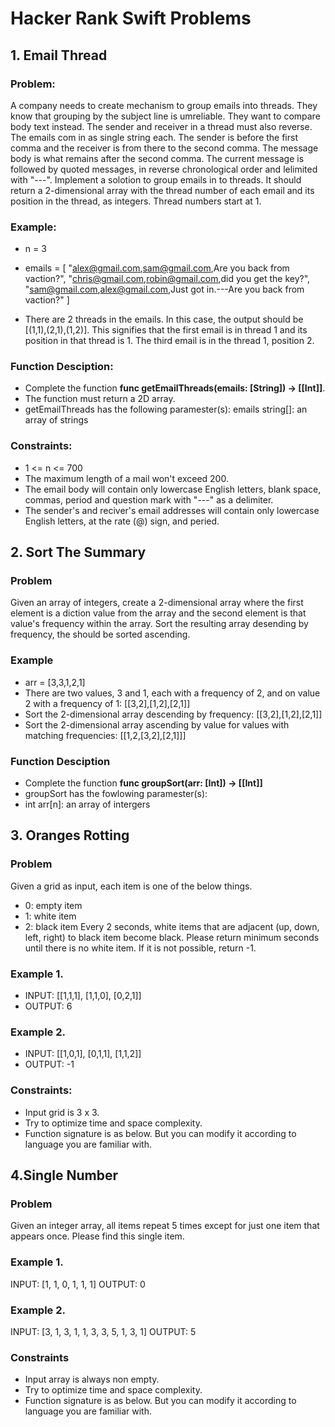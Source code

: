 # Hacker Rank Swift Problems

## 1. Email Thread

### Problem:
A company needs to create mechanism to group emails into threads. They know that grouping by the subject line is umreliable. They want to compare body text instead. The sender and receiver in a thread must also reverse. The emails com in as single string each. The sender is before the first comma and the receiver is from there to the second comma. The message body is what remains after the second comma. The current message is followed by quoted messages, in reverse chronological order and lelimited with "---".
Implement a solotion to group emails in to threads. It should return a 2-dimensional array with the thread number of each email and its position in the thread, as integers. Thread numbers start at 1.

### Example:
- n = 3 <br>
- emails = [
            "alex@gmail.com,sam@gmail.com,Are you back from vaction?",
            "chris@gmail.com,robin@gmail.com,did you get the key?",
            "sam@gmail.com,alex@gmail.com,Just got in.---Are you back from vaction?"
         ]

- There are 2 threads in the emails. In this case, the output should be [(1,1),(2,1),(1,2)]. This signifies that the first email is in thread 1 and its position in that thread is 1. The third email is in the thread 1, position 2.

### Function Desciption:
- Complete the function <b>func getEmailThreads(emails: [String]) -> [[Int]]</b>.
- The function must return a 2D array.
- getEmailThreads has the following paramester(s):
emails string[]: an array of strings

### Constraints:
- 1 <= n <= 700
- The maximum length of a mail won't exceed 200.
- The email body will contain only lowercase English letters, blank space, commas, period and question mark with "---" as a delimiter.
- The sender's and reciver's email addresses will contain only lowercase English letters, at the rate (@) sign, and peried.

## 2. Sort The Summary

### Problem
Given an array of integers, create a 2-dimensional array where the first element is a diction value from the array and the second element is that value's frequency within the array. Sort the resulting array desending by frequency, the should be sorted ascending.

### Example
- arr = [3,3,1,2,1]
- There are two values, 3 and 1, each with a frequency of 2, and on value 2 with a frequency of 1: [[3,2],[1,2],[2,1]]
- Sort the 2-dimensional array descending by frequency: [[3,2],[1,2],[2,1]]
- Sort the 2-dimensional array ascending by value for values with matching frequencies: [[1,2,[3,2],[2,1]]]

### Function Desciption
- Complete the function <b>func groupSort(arr: [Int]) -> [[Int]]</b>
- groupSort has the fowlowing paramester(s):
- int arr[n]: an array of intergers

## 3. Oranges Rotting

### Problem
Given a grid as input, each item is one of the below things.
- 0: empty item
- 1: white item
- 2: black item
Every 2 seconds, white items that are adjacent (up, down, left, right) to black item become black.
Please return minimum seconds until there is no white item. If it is not possible, return -1.

### Example 1.
- INPUT: [[1,1,1], [1,1,0], [0,2,1]]
- OUTPUT: 6

### Example 2.
- INPUT: [[1,0,1], [0,1,1], [1,1,2]]
- OUTPUT: -1

### Constraints:
- Input grid is 3 x 3.
- Try to optimize time and space complexity.
- Function signature is as below. But you can modify it according to language you are
familiar with.

## 4.Single Number

### Problem
Given an integer array, all items repeat 5 times except for just one item that appears once. Please
find this single item.

### Example 1.
INPUT: [1, 1, 0, 1, 1, 1]
OUTPUT: 0

### Example 2.
INPUT: [3, 1, 3, 1, 1, 3, 3, 5, 1, 3, 1]
OUTPUT: 5

### Constraints
- Input array is always non empty.
- Try to optimize time and space complexity.
- Function signature is as below. But you can modify it according to language you are
familiar with.
